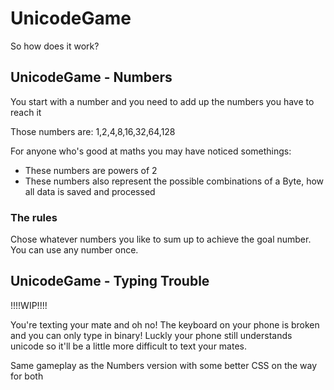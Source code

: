 # UnicodeGame

So how does it work?

## UnicodeGame - Numbers

You start with a number and you need to add up the numbers you have to reach it

Those numbers are: 
1,2,4,8,16,32,64,128

For anyone who's good at maths you may have noticed somethings:
- These numbers are powers of 2
- These numbers also represent the possible combinations of a Byte, how all data is saved and processed

### The rules

Chose whatever numbers you like to sum up to achieve the goal number. You can use any number once.

## UnicodeGame - Typing Trouble

!!!!WIP!!!!

You're texting your mate and oh no! The keyboard on your phone is broken and you can only type in binary! Luckly your phone still understands unicode so it'll be a little more difficult to text your mates. 

Same gameplay as the Numbers version with some better CSS on the way for both
